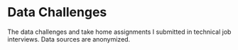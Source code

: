 # Data Challenges
The data challenges and take home assignments I submitted in technical job interviews. Data sources are anonymized.
